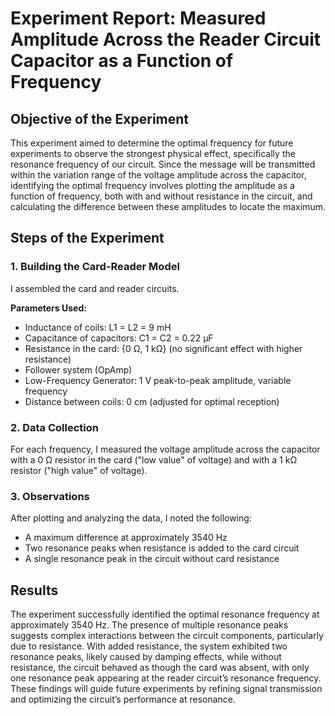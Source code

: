 <h1>Experiment Report: Measured Amplitude Across the Reader Circuit Capacitor as a Function of Frequency</h1>

<h2>Objective of the Experiment</h2>
<p>
  This experiment aimed to determine the optimal frequency for future experiments to observe the strongest physical effect, specifically the resonance frequency of our circuit. Since the message will be transmitted within the variation range of the voltage amplitude across the capacitor, identifying the optimal frequency involves plotting the amplitude as a function of frequency, both with and without resistance in the circuit, and calculating the difference between these amplitudes to locate the maximum.
</p>

<h2>Steps of the Experiment</h2>

<h3>1. Building the Card-Reader Model</h3>
<p>
    I assembled the card and reader circuits.
</p>
<p>
<strong>Parameters Used:</strong>
</p>
<ul>
    <li>Inductance of coils: L1 = L2 = 9 mH</li>
    <li>Capacitance of capacitors: C1 = C2 = 0.22 µF</li>
    <li>Resistance in the card: {0 Ω, 1 kΩ} (no significant effect with higher resistance)</li>
    <li>Follower system (OpAmp)</li>
    <li>Low-Frequency Generator: 1 V peak-to-peak amplitude, variable frequency</li>
    <li>Distance between coils: 0 cm (adjusted for optimal reception)</li>
</ul>

<h3>2. Data Collection</h3>
<p>
    For each frequency, I measured the voltage amplitude across the capacitor with a 0 Ω resistor in the card ("low value" of voltage) and with a 1 kΩ resistor ("high value" of voltage).
</p>

<h3>3. Observations</h3>
<p>
    After plotting and analyzing the data, I noted the following:
</p>
<ul>
  <li>A maximum difference at approximately 3540 Hz</li>
  <li>Two resonance peaks when resistance is added to the card circuit</li>
  <li>A single resonance peak in the circuit without card resistance</li>
</ul>

<h2>Results</h2>
<p>
  The experiment successfully identified the optimal resonance frequency at approximately 3540 Hz. The presence of multiple resonance peaks suggests complex interactions between the circuit components, particularly due to resistance. With added resistance, the system exhibited two resonance peaks, likely caused by damping effects, while without resistance, the circuit behaved as though the card was absent, with only one resonance peak appearing at the reader circuit’s resonance frequency. These findings will guide future experiments by refining signal transmission and optimizing the circuit’s performance at resonance.
</p>
